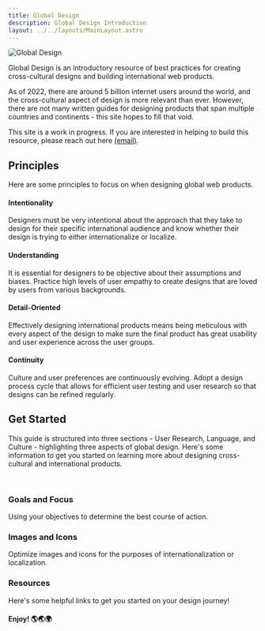 ```yaml
---
title: Global Design
description: Global Design Introduction
layout: ../../layouts/MainLayout.astro
---
```


<img src="/frontpage.png" title="Global Design" class="Image" style="border-radius: 4px">

Global Design is an introductory resource of best practices for creating cross-cultural designs and building international web products.

As of 2022, there are around 5 billion internet users around the world, and the cross-cultural aspect of design is more relevant than ever. However, there are not many written guides for designing products that span multiple countries and continents - this site hopes to fill that void.

This site is a work in progress. If you are interested in helping to build this resource, please reach out here [(email)](mailto:ericdai@sas.upenn.edu).

## Principles

Here are some principles to focus on when designing global web products.

<div class="boxcontainer">
<div class="highlightbox">
    <h4>Intentionality</h4>
    <p>Designers must be very intentional about the approach that they take to design for their specific international audience and know whether their design is trying to either internationalize or localize.</p>
</div>

<div class="highlightbox2">
    <h4>Understanding</h4>
    <p>It is essential for designers to be objective about their assumptions and biases. Practice high levels of user empathy to create designs that are loved by users from various backgrounds.</p>
</div>

<div class="highlightbox3">
    <h4>Detail-Oriented</h4>
    <p>Effectively designing international products means being meticulous with every aspect of the design to make sure the final product has great usability and user experience across the user groups.</p>
</div>

<div class="highlightbox4">
    <h4>Continuity</h4>
    <p>Culture and user preferences are continuously evolving. Adopt a design process cycle that allows for efficient user testing and user research so that designs can be refined regularly.</p>
</div>
</div>

## Get Started

This guide is structured into three sections - User Research, Language, and Culture - highlighting three aspects of global design. Here's some information to get you started on learning more about designing cross-cultural and international products.

<br/>
<a href="../goalsandfocus" style="text-decoration: none">
<div class="highlightbox9">
    <h3 style="color: var(--theme-text)">Goals and Focus</h3>
    <p>Using your objectives to determine the best course of action.</p>
</div>
</a>

<a href="../imagesandicons" style="text-decoration: none">
<div class="highlightbox7">
    <h3 style="color: var(--theme-text)">Images and Icons</h3>
    <p>Optimize images and icons for the purposes of internationalization or localization.</p>
</div>
</a>

<a href="../inspirations" style="text-decoration: none">
<div class="highlightbox8">
    <h3 style="color: var(--theme-text)">Resources</h3>
    <p>Here's some helpful links to get you started on your design journey!</p>
</div>
</a>

<h4>Enjoy! 🌎🌏🌍</h4>
